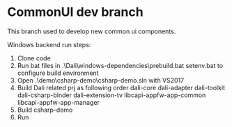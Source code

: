 # CommonUI dev branch
This branch used to develop new common ui components.


Windows backend run steps:

1. Clone code
2. Run bat files in .\Dali\windows-dependencies\prebuild.bat setenv.bat to configure build environment
3. Open .\demo\csharp-demo\csharp-demo.sln with VS2017
4. Build Dali related prj as following order dali-core dali-adapter dali-toolkit dali-csharp-binder dali-extension-tv libcapi-appfw-app-common libcapi-appfw-app-manager
5. Build csharp-demo
6. Run


